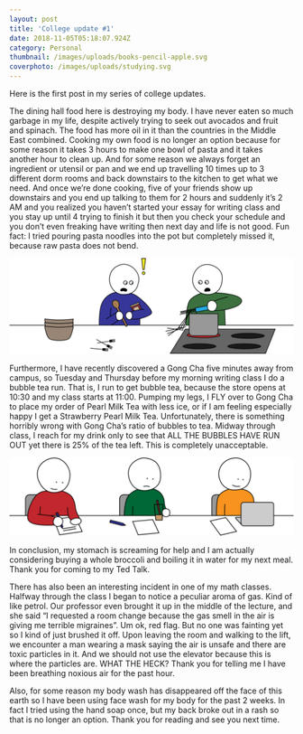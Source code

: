 ```yaml
---
layout: post
title: 'College update #1'
date: 2018-11-05T05:18:07.924Z
category: Personal
thumbnail: /images/uploads/books-pencil-apple.svg
coverphoto: /images/uploads/studying.svg
---
```

Here is the first post in my series of college updates. 

The dining hall food here is destroying my body. I have never eaten so much garbage in my life, despite actively trying to seek out avocados and fruit and spinach. The food has more oil in it than the countries in the Middle East combined. Cooking my own food is no longer an option because for some reason it takes 3 hours to make one bowl of pasta and it takes another hour to clean up. And for some reason we always forget an ingredient or utensil or pan and we end up travelling 10 times up to 3 different dorm rooms and back downstairs to the kitchen to get what we need. And once we’re done cooking, five of your friends show up downstairs and you end up talking to them for 2 hours and suddenly it’s 2 AM and you realized you haven’t started your essay for writing class and you stay up until 4 trying to finish it but then you check your schedule and you don’t even freaking have writing then next day and life is not good. Fun fact: I tried pouring pasta noodles into the pot but completely missed it, because raw pasta does not bend.

![cooking](/images/uploads/cooking.svg)

Furthermore, I have recently discovered a Gong Cha five minutes away from campus, so Tuesday and Thursday before my morning writing class I do a bubble tea run. That is, I run to get bubble tea, because the store opens at 10:30 and my class starts at 11:00. Pumping my legs, I FLY over to Gong Cha to place my order of Pearl Milk Tea with less ice, or if I am feeling especially happy I get a Strawberry Pearl Milk Tea. Unfortunately, there is something horribly wrong with Gong Cha’s ratio of bubbles to tea. Midway through class, I reach for my drink only to see that ALL THE BUBBLES HAVE RUN OUT yet there is 25% of the tea left. This is completely unacceptable.

![bubble tea](/images/uploads/gongcha.svg)

In conclusion, my stomach is screaming for help and I am actually considering buying a whole broccoli and boiling it in water for my next meal. Thank you for coming to my Ted Talk. 

There has also been an interesting incident in one of my math classes. Halfway through the class I began to notice a peculiar aroma of gas. Kind of like petrol. Our professor even brought it up in the middle of the lecture, and she said “I requested a room change because the gas smell in the air is giving me terrible migraines”. Um ok, red flag. But no one was fainting yet so I kind of just brushed it off. Upon leaving the room and walking to the lift, we encounter a man wearing a mask saying the air is unsafe and there are toxic particles in it. And we should not use the elevator because this is where the particles are. WHAT THE HECK? Thank you for telling me I have been breathing noxious air for the past hour. 

Also, for some reason my body wash has disappeared off the face of this earth so I have been using face wash for my body for the past 2 weeks. In fact I tried using the hand soap once, but my back broke out in a rash so that is no longer an option. Thank you for reading and see you next time.
